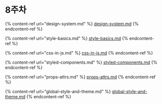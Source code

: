 # 8주차

{% content-ref url="design-system.md" %}
[design-system.md](design-system.md)
{% endcontent-ref %}

{% content-ref url="style-basics.md" %}
[style-basics.md](style-basics.md)
{% endcontent-ref %}

{% content-ref url="css-in-js.md" %}
[css-in-js.md](css-in-js.md)
{% endcontent-ref %}

{% content-ref url="styled-components.md" %}
[styled-components.md](styled-components.md)
{% endcontent-ref %}

{% content-ref url="props-attrs.md" %}
[props-attrs.md](props-attrs.md)
{% endcontent-ref %}

{% content-ref url="global-style-and-theme.md" %}
[global-style-and-theme.md](global-style-and-theme.md)
{% endcontent-ref %}
